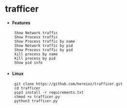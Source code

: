 # trafficer

* #### Features
       Show Network traffic
       Show Process traffic
       Show Process traffic by name
       Show Network traffic by pid
       Show Process traffic by pid
       kill process by name
       Kill process by pid
       Show pid info

* #### Linux
       git clone https://github.com/hereioz/trafficer.git
       cd trafficer
       pip3 install -r requirements.txt
       chmod +x trafficer.py
       python3 trafficer.py
